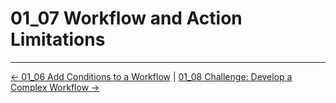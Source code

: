 # 01_07 Workflow and Action Limitations

<!-- FooterStart -->
---
[← 01_06 Add Conditions to a Workflow](../01_06_add_conditions_to_a_workflow/README.md) | [01_08 Challenge: Develop a Complex Workflow →](../01_08_challenge_develop_a_complex_workflow/README.md)
<!-- FooterEnd -->
